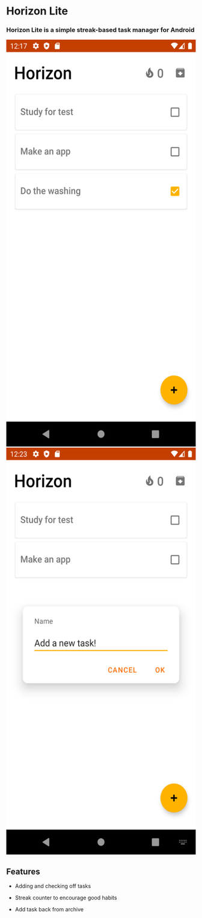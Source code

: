 # Horizon Lite 
### Horizon Lite is a simple streak-based task manager for Android
<img src="readmeImages/main_activity.png" width="540" height="1080">
<img src="readmeImages/adding.png" width="540" height="1080">

## Features
- Adding and checking off tasks

- Streak counter to encourage good habits

- Add task back from archive
